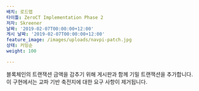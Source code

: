 ```yaml
---
배치: 로드맵
타이틀: ZeroCT Implementation Phase 2
저자: Skreener
날짜: '2019-02-07T00:00:00+12:00'
게시 날짜: '2019-02-07T00:00:00+12:00'
feature_image: /images/uploads/navpi-patch.jpg
상태: 커밍순
weight: 100

---
```


블록체인의 트랜잭션 금액을 감추기 위해 게시판과 함께 기밀 트랜잭션을 추가합니다. 이 구현에서는 교파 기반 축전지에 대한 요구 사항이 제거됩니다.
